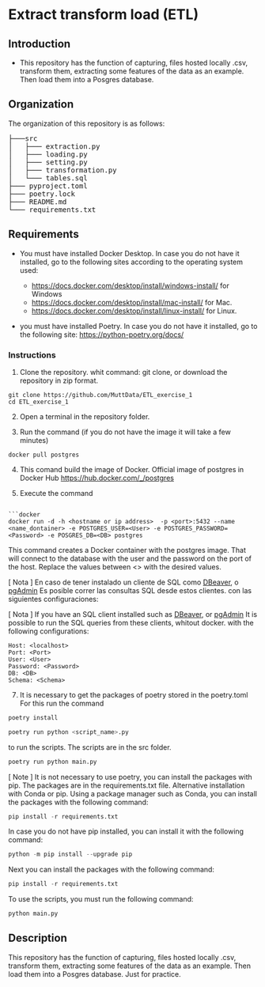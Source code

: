 # Extract transform load (ETL)
## Introduction 

* This repository has the function of capturing, files hosted locally .csv, transform them, extracting some features of the data as an example. Then load them into a Posgres database.

## Organization

The organization of this repository is as follows:

<pre>
├───src
│   ├─── extraction.py
│   ├─── loading.py
│   ├─── setting.py
│   ├─── transformation.py
│   └─── tables.sql
├─── pyproject.toml
├─── poetry.lock
├─── README.md
└─── requirements.txt
</pre>

## Requirements

* You must have installed Docker Desktop. In case you do not have it installed, go to the following sites according to the operating system used:
    * https://docs.docker.com/desktop/install/windows-install/ for Windows
    * https://docs.docker.com/desktop/install/mac-install/ for Mac.  
    * https://docs.docker.com/desktop/install/linux-install/ for Linux.

* you must have installed Poetry. In case you do not have it installed, go to the following site: https://python-poetry.org/docs/



### Instructions

1. Clone the repository. whit command: git clone, or download the repository in zip format.
```
git clone https://github.com/MuttData/ETL_exercise_1
cd ETL_exercise_1
```
2. Open a terminal in the repository folder.

3. Run the command (if you do not have the image it will take a few minutes)

```
docker pull postgres
```

4. This comand build the image of Docker. Official image of postgres in Docker Hub https://hub.docker.com/_/postgres 

4. Execute the command
```

```docker
docker run -d -h <hostname or ip address>  -p <port>:5432 --name <name_dontainer> -e POSTGRES_USER=<User> -e POSTGRES_PASSWORD=<Password> -e POSGRES_DB=<DB> postgres
```
This command creates a Docker container with the postgres image. That will connect to the database <DB> with the user <User> and the password <Password> on the port <port> of the host. Replace the values between <> with the desired values.

[ Nota ] En caso de tener instalado un cliente de SQL como [DBeaver](https://dbeaver.io/),  o [pgAdmin](https://www.pgadmin.org/) Es posible correr las consultas SQL desde estos clientes. con las siguientes configuraciones:

[ Nota ] If you have an SQL client installed such as [DBeaver](https://dbeaver.io/), or [pgAdmin](https://www.pgadmin.org/) It is possible to run the SQL queries from these clients, whitout docker. with the following configurations:

```
Host: <localhost>
Port: <Port>
User: <User>
Password: <Password>
DB: <DB>
Schema: <Schema>
``` 
7. It is necessary to get the packages of poetry stored in the poetry.toml For this run the command

```python
poetry install 
```
```python
poetry run python <script_name>.py
```
to run the scripts. The scripts are in the src folder.
```python
poetry run python main.py
```


[ Note ] It is not necessary to use poetry, you can install the packages with pip. The packages are in the requirements.txt file. Alternative installation with Conda or pip. Using a package manager such as Conda, you can install the packages with the following command:

```python
pip install -r requirements.txt
```
In case you do not have pip installed, you can install it with the following command:

```python
python -m pip install --upgrade pip
```
Next you can install the packages with the following command:

```python
pip install -r requirements.txt
```

To use the scripts, you must run the following command:

```python
python main.py
```

## Description 
This repository has the function of capturing, files hosted locally .csv, transform them, extracting some features of the data as an example. Then load them into a Posgres database. Just for practice.
